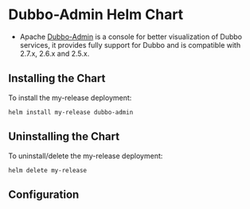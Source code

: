 # Dubbo-Admin Helm Chart

* Apache [Dubbo-Admin](https://cn.dubbo.apache.org/) is a console for better visualization of Dubbo services, it provides fully support for Dubbo and is compatible with 2.7.x, 2.6.x and 2.5.x.


## Installing the Chart

To install the my-release deployment:

```shell
helm install my-release dubbo-admin
```

## Uninstalling the Chart

To uninstall/delete the my-release deployment:

```shell
helm delete my-release
```

## Configuration